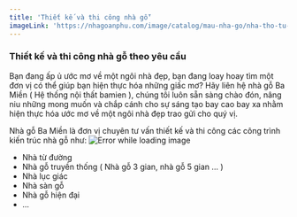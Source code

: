 ```yaml
---
title: 'Thiết kế và thi công nhà gỗ'
imageLink: 'https://nhagoanphu.com/image/catalog/mau-nha-go/nha-tho-tu-duong/NTD-01/nha-tu-duong-2.jpg'
---
```


### Thiết kế và thi công nhà gỗ theo yêu cầu

Bạn đang ấp ủ ước mơ về một ngôi nhà đẹp, bạn đang loay hoay tìm một đơn vị có thể giúp bạn hiện thực hóa những giấc mơ? Hãy liên hệ nhà gỗ Ba Miền ( Hệ thống nội thất bamien ), chúng tôi luôn sẵn sàng chào đón, nâng niu những mong muốn và chắp cánh cho sự sáng tạo bay cao bay xa nhằm hiện thực hóa ước mơ về một ngôi nhà đẹp trao gửi cho quý vị.

Nhà gỗ Ba Miền là đơn vị chuyên tư vấn thiết kế và thi công các công trình kiến trúc nhà gỗ như:
![Error while loading image](https://nhagoanphu.com/image/catalog/mau-nha-go/nha-tho-tu-duong/NTD-01/nha-tu-duong-2.jpg 'Ảnh minh họa')

-   Nhà từ đường
-   Nhà gỗ truyền thống ( Nhà gỗ 3 gian, nhà gỗ 5 gian … )
-   Nhà lục giác
-   Nhà sàn gỗ
-   Nhà gỗ hiện đại
-   ...
